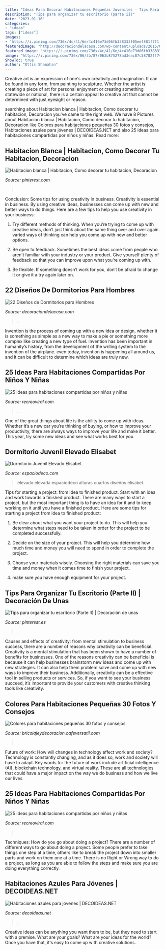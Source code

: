 ```yaml
---
title: "Ideas Para Decorar Habitaciones Pequeñas Juveniles - Tips Para Organizar Tu Escritorio (parte Ii)"
description: "Tips para organizar tu escritorio (parte ii)"
date: "2023-01-16"
categories:
- "ideas"
tags: ["ideas"]
images:
- "https://i.pinimg.com/736x/4c/41/6e/4c416e73d06fb338333f05eef881f7f1.jpg"
featuredImage: "http://decoraciondelacasa.com/wp-content/uploads/2015/01/decorar-dormitorio-hombre-1.jpg"
featured_image: "https://i.pinimg.com/736x/4c/41/6e/4c416e73d06fb338333f05eef881f7f1.jpg"
image: "https://i.pinimg.com/736x/06/3b/87/063b875278ad3eac87c58782ff74a530.jpg"
ShowToc: true
author: "Ottis Shanahan"
---
```



Creative art is an expression of one's own creativity and imagination. It can be found in any form, from painting to sculpture. Whether the artist is creating a piece of art for personal enjoyment or creating something statewide or national, there is a certain appeal to creative art that cannot be determined with just eyesight or reason.

	

		
searching about Habitacion blanca | Habitacion, Como decorar tu habitacion, Decoracion you've came to the right web. We have 8 Pictures about Habitacion blanca | Habitacion, Como decorar tu habitacion, Decoracion like Colores para habitaciones pequeñas 30 fotos y consejos, Habitaciones azules para jóvenes | DECOIDEAS.NET and also 25 ideas para habitaciones compartidas por niños y niñas. Read more:
		
    
## Habitacion Blanca | Habitacion, Como Decorar Tu Habitacion, Decoracion

<img loading=lazy src="https://i.pinimg.com/736x/06/3b/87/063b875278ad3eac87c58782ff74a530.jpg" onerror="this.onerror=null;this.src='https://tse1.mm.bing.net/th?id=OIP.dTHJ83Kb6LaPV6SXJHufkgHaNK&amp;pid=15.1';" alt="Habitacion blanca | Habitacion, Como decorar tu habitacion, Decoracion">

_Source: pinterest.com_

>. 

	

Conclusion: Some tips for using creativity in business.
Creativity is essential in business. By using creative ideas, businesses can come up with new and better ways to do things. Here are a few tips to help you use creativity in your business:
1. Try different methods of thinking. When you’re trying to come up with creative ideas, don’t just think about the same thing over and over again. varied ways of thinking can help you come up with new and better options.

2. Be open to feedback. Sometimes the best ideas come from people who aren’t familiar with your industry or your product. Give yourself plenty of feedback so that you can improve upon what you’re coming up with.

3. Be flexible. If something doesn’t work for you, don’t be afraid to change it or give it a try again later on.

    
## 22 Diseños De Dormitorios Para Hombres

<img loading=lazy src="http://decoraciondelacasa.com/wp-content/uploads/2015/01/decorar-dormitorio-hombre-1.jpg" onerror="this.onerror=null;this.src='https://tse1.mm.bing.net/th?id=OIP.KEgrtyosv6LDe59iWZz5ygHaF9&amp;pid=15.1';" alt="22 Diseños de Dormitorios para Hombres">

_Source: decoraciondelacasa.com_

>. 

	

Invention is the process of coming up with a new idea or design, whether it is something as simple as a new way to make a pie or something more complex like creating a new type of fuel. Invention has been important in humanity’s history, from the development of the writing system to the invention of the airplane. even today, invention is happening all around us, and it can be difficult to determine which ideas are truly new.

    
## 25 Ideas Para Habitaciones Compartidas Por Niños Y Niñas

<img loading=lazy src="http://www.recreoviral.com/wp-content/uploads/2015/10/Creativas-habitaciones-compartidas-por-niños-y-niñas-13.jpg" onerror="this.onerror=null;this.src='https://tse3.mm.bing.net/th?id=OIP.wVU7gLz5pxgqnSfb37fpVQHaFP&amp;pid=15.1';" alt="25 ideas para habitaciones compartidas por niños y niñas">

_Source: recreoviral.com_

>. 

	

One of the great things about life is the ability to come up with ideas. Whether it’s a new car you’re thinking of buying, or how to improve your productivity, there are always ways to improve your life and make it better. This year, try some new ideas and see what works best for you.

    
## Dormitorio Juvenil Elevado Elisabet

<img loading=lazy src="https://www.espaciodeco.com/img/photos/000/233/393/dormitorio9.1_large.jpg" onerror="this.onerror=null;this.src='https://tse3.mm.bing.net/th?id=OIP.PTDU3Od43BPhhEiuGRB_MwHaLH&amp;pid=15.1';" alt="Dormitorio Juvenil Elevado Elisabet">

_Source: espaciodeco.com_

>elevado elevada espaciodeco alturas cuartos diseños elisabet. 

	

Tips for starting a project: from idea to finished product.
Start with an idea and work towards a finished product. There are many ways to start a project, but the most important thing is to have an idea for it and to keep working on it until you have a finished product. Here are some tips for starting a project from idea to finished product: 
1. Be clear about what you want your project to do. This will help you determine what steps need to be taken in order for the project to be completed successfully. 

2. Decide on the size of your project. This will help you determine how much time and money you will need to spend in order to complete the project. 

3. Choose your materials wisely. Choosing the right materials can save you time and money when it comes time to finish your project. 

4. make sure you have enough equipment for your project.

    
## Tips Para Organizar Tu Escritorio (Parte II) | Decoración De Unas

<img loading=lazy src="https://i.pinimg.com/736x/4c/41/6e/4c416e73d06fb338333f05eef881f7f1.jpg" onerror="this.onerror=null;this.src='https://tse4.mm.bing.net/th?id=OIP.evwfJLgCVp2Dv5uzt0C0NAHaJ3&amp;pid=15.1';" alt="Tips para organizar tu escritorio (Parte II) | Decoración de unas">

_Source: pinterest.es_

>. 

	

Causes and effects of creativity: from mental stimulation to business success, there are a number of reasons why creativity can be beneficial.
Creativity is a mental stimulation that has been shown to have a number of benefits for businesses. One of the reasons creativity can be beneficial is because it can help businesses brainstorm new ideas and come up with new strategies. It can also help them problem solve and come up with new ways to improve their business. Additionally, creativity can be a effective tool in selling products or services. So, if you want to see your business succeed, it’s important to provide your customers with creative thinking tools like creativity.

    
## Colores Para Habitaciones Pequeñas 30 Fotos Y Consejos

<img loading=lazy src="https://cafeversatil.com/bricoydeco/wp-content/uploads/2016/08/18_guetzli-1.jpg" onerror="this.onerror=null;this.src='https://tse1.mm.bing.net/th?id=OIP.V70TTm60tO4PWrs-LsH4HAHaE7&amp;pid=15.1';" alt="Colores para habitaciones pequeñas 30 fotos y consejos">

_Source: bricolajeydecoracion.cafeversatil.com_

>. 

	

Future of work: How will changes in technology affect work and society?
Technology is constantly changing, and as it does so, work and society will have to adapt. Key words for the future of work include artificial intelligence (AI), blockchain technology, and virtual reality. These are all technologies that could have a major impact on the way we do business and how we live our lives.

    
## 25 Ideas Para Habitaciones Compartidas Por Niños Y Niñas

<img loading=lazy src="https://www.recreoviral.com/wp-content/uploads/2015/10/Creativas-habitaciones-compartidas-por-niños-y-niñas-3.jpg" onerror="this.onerror=null;this.src='https://tse4.mm.bing.net/th?id=OIP.EfTTEKhWJYZafmQ9hm1S3gHaKg&amp;pid=15.1';" alt="25 ideas para habitaciones compartidas por niños y niñas">

_Source: recreoviral.com_

>. 

	

Techniques: How do you go about doing a project?
There are a number of different ways to go about doing a project. Some people prefer to take things one step at a time, others like to break the project down into smaller parts and work on them one at a time. There is no Right or Wrong way to do a project, as long as you are able to follow the steps and make sure you are doing everything correctly.

    
## Habitaciones Azules Para Jóvenes | DECOIDEAS.NET

<img loading=lazy src="http://www.decoideas.net/wp-content/uploads/2017/01/juveniles-azules-2.jpg" onerror="this.onerror=null;this.src='https://tse4.mm.bing.net/th?id=OIP.-lsfRlJjSdGrxsEMnQLCvwHaLH&amp;pid=15.1';" alt="Habitaciones azules para jóvenes | DECOIDEAS.NET">

_Source: decoideas.net_

>. 

	

Creative ideas can be anything you want them to be, but they need to start with a premise. What are your goals? What are your ideas for the world? Once you have that, it's easy to come up with creative solutions.


